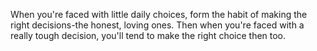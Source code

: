 When you're faced with little daily choices, form the habit of making the right decisions-the honest, loving ones. Then when you're faced with a really tough decision, you'll tend to make the right choice then too.
